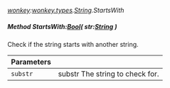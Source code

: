 _[wonkey](../../modules/wonkey/wonkey-module.md):[wonkey.types](../../modules/wonkey/wonkey-types.md).[String](../../modules/wonkey/wonkey-types-string.md).StartsWith_
##### Method StartsWith:[Bool](../../modules/wonkey/wonkey-types-bool.md)( str:[String](../../modules/wonkey/wonkey-types-string.md) )
Check if the string starts with another string.

| Parameters |    |
|:-----------|:---|
| `substr` | substr The string to check for. |
